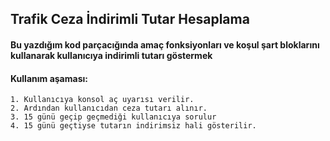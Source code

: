 ## Trafik Ceza İndirimli Tutar Hesaplama
#### Bu yazdığım kod parçacığında amaç fonksiyonları ve koşul şart bloklarını kullanarak kullanıcıya indirimli tutarı göstermek
#### Kullanım aşaması:
```
1. Kullanıcıya konsol aç uyarısı verilir. 
2. Ardından kullanıcıdan ceza tutarı alınır.
3. 15 günü geçip geçmediği kullanıcıya sorulur
4. 15 günü geçtiyse tutarın indirimsiz hali gösterilir.
```
